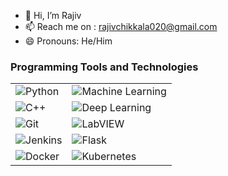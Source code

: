 - 👋 Hi, I’m Rajiv 
- 📫 Reach me on : rajivchikkala020@gmail.com
- 😄 Pronouns: He/Him

<!---
rajivkaushik11/rajivkaushik11 is a ✨ special ✨ repository because its `README.md` (this file) appears on your GitHub profile.
You can click the Preview link to take a look at your changes.
--->

<h3>Programming Tools and Technologies</h3>
<table>
  <tr>
    <td>
      <img alt="Python" src="https://img.shields.io/badge/-Python-3776AB?style=flat-square&logo=python&logoColor=white" />
    </td>
    <td>
      <img alt="Machine Learning" src="https://img.shields.io/badge/-Machine%20Learning-102230?style=flat-square&logo=machine-learning&logoColor=white" />
    </td>
  </tr>
  <tr>
    <td>
      <img alt="C++" src="https://img.shields.io/badge/-C++-00599C?style=flat-square&logo=c%2B%2B&logoColor=white" />
    </td>
    <td>
      <img alt="Deep Learning" src="https://img.shields.io/badge/-Deep%20Learning-102230?style=flat-square&logo=deep-learning&logoColor=white" />
    </td>
  </tr>
  <tr>
    <td>
      <img alt="Git" src="https://img.shields.io/badge/-Git-F05032?style=flat-square&logo=git&logoColor=white" />
    </td>
    <td>
      <img alt="LabVIEW" src="https://img.shields.io/badge/-LabVIEW-FFDB00?style=flat-square&logo=labview&logoColor=black" />
    </td>
  </tr>

  <tr>
    <td>
      <img alt="Jenkins" src="https://img.shields.io/badge/-Jenkins-D24939?style=flat-square&logo=jenkins&logoColor=white" />
    </td>
    <td>
      <img alt="Flask" src="https://img.shields.io/badge/-Flask-000000?style=flat-square&logo=flask&logoColor=white" />
    </td>
  </tr>
  <tr>
    <td>
      <img alt="Docker" src="https://img.shields.io/badge/-Docker-2496ED?style=flat-square&logo=docker&logoColor=white" />
    </td>
    <td>
      <img alt="Kubernetes" src="https://img.shields.io/badge/-Kubernetes-326CE5?style=flat-square&logo=kubernetes&logoColor=white" />
    </td>
  </tr>


</table>



